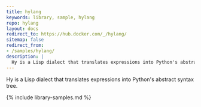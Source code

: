 ```yaml
---
title: hylang
keywords: library, sample, hylang
repo: hylang
layout: docs
redirect_to: https://hub.docker.com/_/hylang/
sitemap: false
redirect_from:
- /samples/hylang/
description: |
  Hy is a Lisp dialect that translates expressions into Python's abstract syntax tree.
---
```


Hy is a Lisp dialect that translates expressions into Python's abstract syntax tree.


{% include library-samples.md %}
